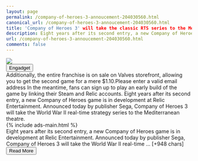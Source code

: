 ```yaml
---
layout: page
permalink: /company-of-heroes-3-annoucement-204030560.html
canonical_url: /company-of-heroes-3-annoucement-204030560.html
title: 'Company of Heroes 3' will take the classic RTS series to the Mediterranean in 2022 | Engadget
description: Eight years after its second entry, a new Company of Heroes game is in development at Relic Entertainment..
url: /company-of-heroes-3-annoucement-204030560.html
comments: false
---
```


<div class="row">
<div class="col-12">
<img src="https://s.yimg.com/os/creatr-uploaded-images/2021-07/f20314f0-e410-11eb-bfcf-6007c8017ebe">
</div>
</div>
<div class="row">
<div class="col-12 mt-2">
<button type="button" class="btn btn-outline-info">Engadget</button>
</div>
</div>
<div class="row">
<div class="col-12">
<div>Additionally, the entire franchise is on sale on Valves storefront, allowing you to get the second game for a mere $1.10.Please enter a valid email address In the meantime, fans can sign up to play an early build of the game by linking their Steam and Relic accounts. Eight years after its second entry, a new Company of Heroes game is in development at Relic Entertainment. Announced today by publisher Sega, Company of Heroes 3 will take the World War II real-time strategy series to the Mediterranean theatre.</div>
</div>
</div>
<div class="row">
<div class="col-12">


<div class="row">
  {% include ads-main.html %}
</div>

<div>Eight years after its second entry, a new Company of Heroes game is in development at Relic Entertainment. Announced today by publisher Sega, Company of Heroes 3 will take the World War II real-time … [+948 chars]</div>
</div>
</div>
<div class="row">
<div class="col-12 text-center">
<a href="https://www.engadget.com/company-of-heroes-3-annoucement-204030560.html">
<button type="button" class="btn btn-info">Read More</button>
</a>
</div>
</div>
